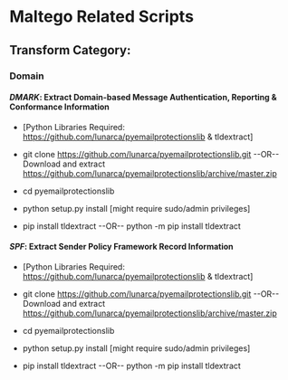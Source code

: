 # Maltego Related Scripts 

## Transform Category:
### Domain
#### *DMARK*: Extract Domain-based Message Authentication, Reporting & Conformance Information

  * [Python Libraries Required: https://github.com/lunarca/pyemailprotectionslib & tldextract]

  * git clone https://github.com/lunarca/pyemailprotectionslib.git --OR-- Download and extract https://github.com/lunarca/pyemailprotectionslib/archive/master.zip
  * cd pyemailprotectionslib
  * python setup.py install [might require sudo/admin privileges]
  
  * pip install tldextract --OR-- python -m pip install tldextract


#### *SPF*: Extract Sender Policy Framework Record Information 

  * [Python Libraries Required: https://github.com/lunarca/pyemailprotectionslib & tldextract]

  * git clone https://github.com/lunarca/pyemailprotectionslib.git --OR-- Download and extract https://github.com/lunarca/pyemailprotectionslib/archive/master.zip
  * cd pyemailprotectionslib
  * python setup.py install [might require sudo/admin privileges]
  
  * pip install tldextract --OR-- python -m pip install tldextract
